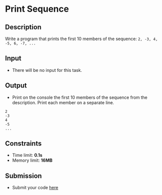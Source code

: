 # Print Sequence

## Description
Write a program that prints the first 10 members of the sequence: `2, -3, 4, -5, 6, -7, ...`

## Input
- There will be no input for this task.

## Output
- Print on the console the first 10 members of the sequence from the description. Print each member on a separate line.

```
2
-3
4
-5
...
```

## Constraints
- Time limit: **0.1s**
- Memory limit: **16MB**

## Submission
- Submit your code [here](???)

